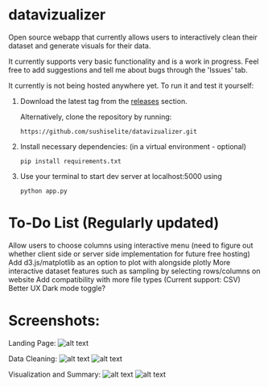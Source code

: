 # datavizualizer
Open source webapp that currently allows users to interactively clean their dataset and generate visuals for their data.

It currently supports very basic functionality and is a work in progress. Feel free to add suggestions and tell me about bugs through the 'Issues' tab.

It currently is not being hosted anywhere yet. To run it and test it yourself:

1. Download the latest tag from the [releases](https://github.com/sushiselite/datavizualizer/releases) section.
   
   Alternatively, clone the repository by running:
   
   ```https://github.com/sushiselite/datavizualizer.git```

3. Install necessary dependencies: (in a virtual environment - optional)
   
   ```pip install requirements.txt```

5. Use your terminal to start dev server at localhost:5000 using
   
   ```python app.py```

# To-Do List (Regularly updated)

Allow users to choose columns using interactive menu (need to figure out whether client side or server side implementation for future free hosting)
Add d3.js/matplotlib as an option to plot with alongside plotly
More interactive dataset features such as sampling by selecting rows/columns on website
Add compatibility with more file types (Current support: CSV)
Better UX
Dark mode toggle?

# Screenshots:

Landing Page:
![alt text](https://github.com/sushiselite/datavizualizer/blob/main/images/index.png?raw=true)

Data Cleaning:
![alt text](https://github.com/sushiselite/datavizualizer/blob/main/images/clean1.png?raw=true)
![alt text](https://github.com/sushiselite/datavizualizer/blob/main/images/clean2.png?raw=true)

Visualization and Summary:
![alt text](https://github.com/sushiselite/datavizualizer/blob/main/images/data1.png?raw=true)
![alt text](https://github.com/sushiselite/datavizualizer/blob/main/images/data2.png?raw=true)
